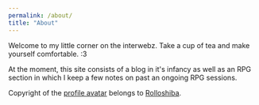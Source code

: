 ```yaml
---
permalink: /about/
title: "About"
---
```


Welcome to my little corner on the interwebz. Take a cup of tea and make yourself comfortable. :3

At the moment, this site consists of a blog in it's infancy as well as an RPG section in which I keep a few notes on past an ongoing RPG sessions.

Copyright of the [profile avatar](https://www.instagram.com/p/B0GduP7JmVO/) belongs to [Rolloshiba](https://linktr.ee/rolloshiba). 
